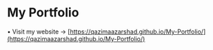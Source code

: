 # My Portfolio

• Visit my website -> [https://qazimaazarshad.github.io/My-Portfolio/](https://qazimaazarshad.github.io/My-Portfolio/)
